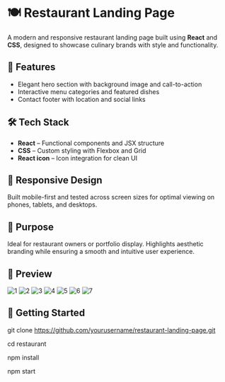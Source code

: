 # 🍽️ Restaurant Landing Page

A modern and responsive restaurant landing page built using **React** and **CSS**, designed to showcase culinary brands with style and functionality.

## 🚀 Features

- Elegant hero section with background image and call-to-action
- Interactive menu categories and featured dishes
- Contact footer with location and social links

## 🛠️ Tech Stack

- **React** – Functional components and JSX structure
- **CSS** – Custom styling with Flexbox and Grid
- **React icon** – Icon integration for clean UI

## 📱 Responsive Design

Built mobile-first and tested across screen sizes for optimal viewing on phones, tablets, and desktops.

## 🎯 Purpose

Ideal for restaurant owners or portfolio display. Highlights aesthetic branding while ensuring a smooth and intuitive user experience.

## 📸 Preview

![1](https://snipboard.io/aTGKi4.jpg)
![2](https://snipboard.io/EU6ydv.jpg)
![3](https://snipboard.io/Zg4pac.jpg)
![4](https://snipboard.io/CzBVWd.jpg)
![5](https://snipboard.io/1HPZYN.jpg)
![6](https://snipboard.io/RIsubr.jpg)
![7](https://snipboard.io/30S26M.jpg)



## 📁 Getting Started

git clone https://github.com/yourusername/restaurant-landing-page.git

cd restaurant

npm install

npm start
